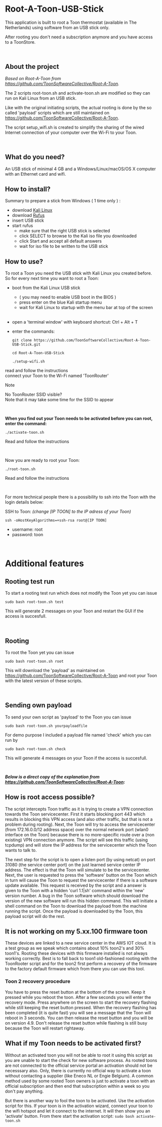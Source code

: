 # Root-A-Toon-USB-Stick

This application is built to root a Toon thermostat (available in The Netherlands) using software from an USB stick only.

After rooting you don't need a subscription anymore and you have access to a ToonStore. 

<br>

## About the project

*Based on Root-A-Toon from https://github.com/ToonSoftwareCollective/Root-A-Toon.*

The 2 scripts root-toon.sh and activate-toon.sh are modified so they can run on Kali Linux from an USB stick.

Like with the original initiating scripts, the actual rooting is done by the so called 'payload' scripts which are still maintained on https://github.com/ToonSoftwareCollective/Root-A-Toon.

The script setup_wifi.sh is created to simplify the sharing of the wired Internet connection of your computer over the Wi-Fi to your Toon.

<br>

## What do you need?

An USB stick of minimal 4 GB and a Windows/Linux/macOS/OS X computer with an Ethernet card and wifi.

## How to install?

Summary to prepare a stick from Windows ( 1 time only ) :
 - download [Kali Linux](http://old.kali.org/kali-images/kali-2021.4/kali-linux-2021.4-live-amd64.iso)
 - download [Rufus](https://rufus-portable.en.uptodown.com/windows)
 - insert USB stick
 - start rufus
    - make sure that the right USB stick is selected
    - click SELECT to browse to the Kali iso file you downloaded
    - click Start and accept all default answers
    - wait for iso file to be written to the USB stick
  
## How to use?

To root a Toon you need the USB stick with Kali Linux you created before.
So for every next time you want to root a Toon:
 - boot from the Kali Linux USB stick
    - ( you may need to enable USB boot in the BIOS )
    - press enter on the blue Kali startup menu
    - wait for Kali Linux to startup with the menu bar at top of the screen

   <br>
   
 - open a 'terminal window' with keyboard shortcut: Ctrl + Alt + T
 - enter the commands:
   ```
   git clone https://github.com/ToonSoftwareCollective/Root-A-Toon-USB-Stick.git
   ```
   ```
   cd Root-A-Toon-USB-Stick
   ```
   ```
   ./setup-wifi.sh
   ```
   
read and follow the instructions<br>
connect your Toon to the Wi-Fi named 'ToonRouter'<br>

> [!NOTE]
>  No ToonRouter SSID visible?<br>
>  Note that it may take some time for the SSID to appear<br>

<br>

**When you find out your Toon needs to be activated before you can root, enter the command:**
   
```
./activate-toon.sh
```

Read and follow the instructions

 <br>
 
Now you are ready to root your Toon:
```
./root-toon.sh
```
Read and follow the instructions

<br>

For more technical people there is a possibility to ssh into the Toon with the login details below:

SSH to Toon:
    *(change [IP TOON] to the IP adress of your Toon)*

```
ssh -oHostKeyAlgorithms=+ssh-rsa root@[IP TOON]
```

* username: root
* password: toon

<br>

# Additional features

## Rooting test run

To start a rooting test run which does not modify the Toon yet you can issue 
```
sudo bash root-toon.sh test
```

This will generate 2 messages on your Toon and restart the GUI if the access is succesfull.

<br>

## Rooting

To root the Toon yet you can issue 
```
sudo bash root-toon.sh root
```

This will download the 'payload' as maintained on https://github.com/ToonSoftwareCollective/Root-A-Toon and root your Toon with the latest version of these scripts.

<br>

## Sending own payload

To send your own script as 'payload' to the Toon you can issue 
```
sudo bash root-toon.sh yourpayloadfile
```

For demo purpose I included a payload file named 'check' which you can run by 
```
sudo bash root-toon.sh check
```

This will generate 4 messages on your Toon if the access is succesfull.

<br>

***Below is a direct copy of the explanation from https://github.com/ToonSoftwareCollective/Root-A-Toon:***

## How is root access possible?
The script intercepts Toon traffic as it is trying to create a VPN connection towards the Toon servicecenter. First it starts blocking port 443 which results in blocking this VPN access (and also other traffic, but that is not a problem during rooting). Next, the Toon will try to access the servicecenter (from 172.16.0.0/12 address space) over the normal network port (wlan0 interface on the Toon) because there is no more-specific route over a (non existing) VPN connection anymore. The script will see this traffic (using tcpdump) and will store the IP address for the servicecenter which the Toon wants to talk to.

The next step for the script is to open a listen port (by using netcat) on port 31080 (the service center port) on the just learned service center IP address. The effect is that the Toon will simulate to be the servicecenter. Next, the user is requested to press the 'software' button on the Toon which in turn will cause the Toon to request the servicecenter if there is a software update available. This request is received by the script and a answer is given to the Toon with a hidden 'curl 1.1|sh' command within the 'new' version number. A bug in the Toon software which should download the version of the new software will run this hidden command. This will initiate a shell command on the Toon to download the payload from the machine running the script. Once the payload is downloaded by the Toon, this payload script will do the rest.

## It is not working on my 5.xx.100 firmware toon
These devices are linked to a new service center in the AWS IOT cloud. It is a test group as we speak which contains about 10% toon2's and 30% toon1's. Rooting these devices with this firmware installed is not always working correctly. Best is to fall back to toon1 old-fashioned rooting with the ToonRooter script and for the toon2 first perform a recovery of the firmware to the factory default firmware which from there you can use this tool.

### Toon 2 recovery procedure
You have to press the reset button at the bottom of the screen. Keep it pressed while you reboot the toon. After a few seconds you will enter the recovery mode. Press anywhere on the screen to start the recovery flashing while still keeping the reset button pressed. When the recovery flashing has been completed (it is quite fast) you will see a message that the Toon will reboot in 3 seconds. You can then release the reset button and you will be on version 4.9.
Don't release the reset button while flashing is still busy because the Toon will restart rightaway.

## What if my Toon needs to be activated first?
Without an activated toon you will not be able to root it using this script as you are unable to start the check for new software process. As rooted toons are not connected to the official service portal an activation should not be necesssary also. Only, there is currently no official way to activate a toon without contacting a supplier (like Eneco NL or Engie Belgium). A common method used by some rooted Toon owners is just to activate a toon with an official subscription and then end that subscription within a week so you don't pay anything.

But there is another way to fool the toon to be activated. Use the activation script for this. If your toon is in the activation wizard, connect your toon to the wifi hotspot and let it connect to the internet. It will then show you an 'activate' button. From there start the activation script: ``sudo bash activate-toon.sh``
